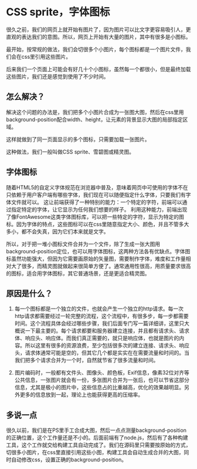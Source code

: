# CSS sprite，字体图标

很久之前，我们的网页上就开始有图片了，因为图片可以比文字更容易吸引人，更直观的表达我们的意图。所以，网页上开始有大量的图片，其中有很多是小图标。

最开始，按常规的做法，我们会切很多个小图片，每个图标都是一个图片文件，我们会在css里引用这些图片。

后来我们一个页面上可能会有好几十个小图标，虽然每一个都很小，但是最终加载这些图片，我们还是感觉到使用了不少时间。


## 怎么解决？
解决这个问题的办法是，我们把多个小图片合成为一张图大图，然后在css里用background-position配合width、height，让元素的背景显示大图的局部指定区域。

这样就做到了同一页面显示的多个图标，只需要加载一张图片。

这种做法，我们一般叫做CSS sprite、雪碧图或精灵图。

## 字体图标

随着HTML5的自定义字体规范在浏览器中普及，意味着网页中可使用的字体不在只依赖于用户客户端有哪些字体，我们现在可以随便指定什么字体，只要我们有字体文件就可以。
这让前端获得了一种特别的能力：一个特定的字符，前端可以通过指定特定的字体，让它显示为任何我们想要的样子。
利用这种能力，前端出现了像FontAwesome这类字体图标库，可以把一些特定的字符，显示为特定的图标。因为字体的特点，这些图标可以在css里随意指定大小、颜色，并且不管多大多小，都不会失真，因为它们本来就是文字。

所以，对于把一堆小图标文件合并为一个文件，除了生成一张大图用background-position定位，也可以用字体图标，这两种方法各有优缺点。字体图标虽然功能强大，但因为它需要画原始的矢量图，需要制作字体，难度和工作量相对大了很多，而精灵图就做起来很简单方便了。通常通用性很高，用质量要求很高的图标，适合用字体图标，其它普通场景，还是更适合精灵图。

## 原因是什么？
1. 每一个图标都是一个独立的文件，也就会产生一个独立的http请求。每一次http请求都需要经过一轮完整的流程，这个流程中，有很多步，每一步都需要时间。这个流程具体会经过哪些步骤，我们后面专门写一篇详细讲，这里只大概说一下最主要的。每个请求都要和服务器建立连接，并且都有请求头、请求体、响应头、响应体。而我们真正需要的，就只是响应体，也就是图片的内容。所以这里有很多的资源浪费，至少包括很多次的建立连接、请求头、响应头，请求体通常可能是空的，但其它几个都是实实在在需要流量和时间的。当我们把多个请求合并为一个时，自然就节省了很多流量和时间。

2. 图片编码时，一般都有文件头、图像头、颜色板，Exif信息，像素32位对齐等公共信息，一张图片就会有一份，多张图片合并为一张后，也可以节省这部分信息，尤其是极小的图片中，这些信息占的比重越高，优化的效果越明显。另外更多的信息放到一起，理论上也能获得更高的压缩率。

## 多说一点

很久以前，我们是在PS里手工合成大图，然后一点点测量background-position的正确位置，这个工作量还是不小的。后面前端有了node.js，然后有了各种构建工具，这个工作就交给构建工具自动完成了。我们在源码里只需要按原始的方式，切很多小图片，在css里直接引用这些小图，构建工具会自动生成合并的大图，同时自动修改css，设置正确的background-position。
